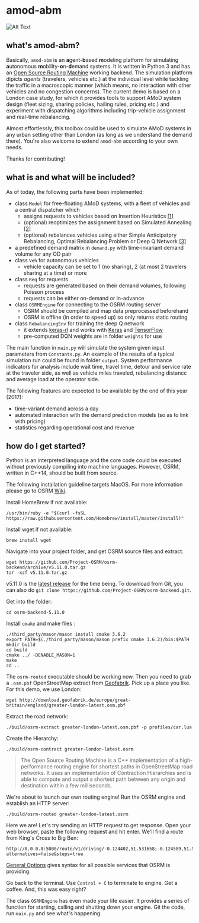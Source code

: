 # amod-abm

![Alt Text](https://github.com/wenjian0202/amod-abm/blob/master/media/demo.gif)

## what's amod-abm?

Basically, `amod-abm` is an **a**gent-**b**ased **m**odeling platform for simulating **a**utonomous **m**obility-**o**n-**d**emand systems. It is written in Python 3 and has an [Open Source Routing Machine](https://github.com/Project-OSRM/osrm-backend#open-source-routing-machine) working backend. The simulation platform dipicts *agents* (travelers, vehicles etc.) at the individual level while tackling the traffic in a macroscopic manner (which means, no interaction with other vehicles and no congestion concerns). The current demo is based on a London case study, for which it provides tools to support AMoD system design (fleet sizing, sharing policies, hailing rules, pricing etc.) and experiment with dispatching algorithms including trip-vehicle assignment and real-time rebalancing. 

Almost effortlessly, this toolbox could be used to simulate AMoD systems in any urban setting other than London (as long as we understand the demand there). You're also welcome to extend `amod-abm` according to your own needs. 

Thanks for contributing! 

## what is and what will be included?

As of today, the following parts have been implemented:
- class `Model` for free-floating AMoD systems, with a fleet of vehicles and a central dispatcher which
  - assigns requests to vehicles based on Insertion Heuristics [[1]](http://www.sciencedirect.com/science/article/pii/0191261586900202)
  - (optional) reoptimizes the assignment based on Simulated Annealing [[2]](https://www.researchgate.net/publication/281445468_Dynamic_Shared-Taxi_Dispatch_Algorithm_with_Hybrid_Simulated_Annealing)
  - (optional) rebalances vehicles using either Simple Anticipatpry Rebalancing, Optimal Rebalancing Problem or Deep Q Network [[3]](https://mobility.mit.edu/publications/9999/wen-rebalancing-shared-mobility-demand-systems-reinforcement-learning-approach)
- a predefined demand matrix in `demand.py` with time-invariant demand volume for any OD pair
- class `Veh` for autonomous vehicles
  - vehicle capacity can be set to 1 (no sharing), 2 (at most 2 travelers sharing at a time) or more
- class `Req` for requests
  - requests are generated based on their demand volumes, following Poisson process
  - requests can be either on-demand or in-advance
- class `OSRMEngine` for connecting to the OSRM routing server
  - OSRM should be compiled and map data preprocessed beforehand
  - OSRM is offline (in order to speed up) so only returns static routing
- class `RebalancingEnv` for training the deep Q network
  - it extends [keras-rl](http://keras-rl.readthedocs.io/en/latest/) and works with [Keras](https://keras.io/) and [TensorFlow](https://www.tensorflow.org/)
  - pre-computed DQN weights are in folder `weights` for use
  
The main function in `main.py` will simulate the system given input parameters from `Constants.py`. An example of the results of a typical simulation run could be found in folder `output`. System performance indicators for analysis include wait time, travel time, detour and service rate at the traveler side, as well as vehicle miles traveled, rebalancing distancc and average load at the operator side.

The following features are expected to be available by the end of this year (2017):
- time-variant demand across a day
- automated interaction with the demand prediction models (so as to link with pricing)
- statistics regarding operational cost and revenue

## how do I get started?

Python is an interpreted language and the core code could be executed without previously compiling into machine languages. However, OSRM, written in C++14, should be built from source.

The following installation guideline targets MacOS. For more information please go to OSRM [Wiki](https://github.com/Project-OSRM/osrm-backend#open-source-routing-machine). 

Install HomeBrew if not available:
```
/usr/bin/ruby -e "$(curl -fsSL https://raw.githubusercontent.com/Homebrew/install/master/install)"
```
Install wget if not available:
```
brew install wget
```
Navigate into your project folder, and get OSRM source files and extract:
```
wget https://github.com/Project-OSRM/osrm-backend/archive/v5.11.0.tar.gz
tar -xzf v5.11.0.tar.gz
```
v5.11.0 is the [latest release](https://github.com/Project-OSRM/osrm-backend/releases) for the time being. To download from Git, you can also do `git clone https://github.com/Project-OSRM/osrm-backend.git`.

Get into the folder:
```
cd osrm-backend-5.11.0
```
Install `cmake` and make files :
```
./third_party/mason/mason install cmake 3.6.2
export PATH=$(./third_party/mason/mason prefix cmake 3.6.2)/bin:$PATH
mkdir build
cd build
cmake ../ -DENABLE_MASON=1
make
cd ..
```
The `osrm-routed` executable should be working now. Then you need to grab a `.osm.pbf` OpenStreetMap extract from [Geofabrik](http://download.geofabrik.de/index.html). Pick up a place you like. For this demo, we use London:
```
wget http://download.geofabrik.de/europe/great-britain/england/greater-london-latest.osm.pbf
```
Extract the road network:
```
./build/osrm-extract greater-london-latest.osm.pbf -p profiles/car.lua
```
Create the Hierarchy:
```
./build/osrm-contract greater-london-latest.osrm
```
> The Open Source Routing Machine is a C++ implementation of a high-performance routing engine for shortest paths in OpenStreetMap road networks. It uses an implementation of Contraction Hierarchies and is able to compute and output a shortest path between any origin and destination within a few milliseconds.

We're about to launch our own routing engine! Run the OSRM engine and establish an HTTP server:
```
./build/osrm-routed greater-london-latest.osrm
```
Here we are! Let's try sending an HTTP request to get response. Open your web browser, paste the following request and hit enter. We'll find a route from King's Cross to Big Ben:
```
http://0.0.0.0:5000/route/v1/driving/-0.124402,51.531658;-0.124589,51.500730?alternatives=false&steps=true
```
[General Options](https://github.com/Project-OSRM/osrm-backend/blob/master/docs/http.md) gives syntax for all possible services that OSRM is providing. 

Go back to the terminal. Use `Control + C` to terminate to engine. Get a coffee. And, this was easy right?

The class `OSRMEngine` has even made your life easier. It provides a series of function for starting, calling and shutting down your engine. Git the code, run `main.py` and see what's happening. 

